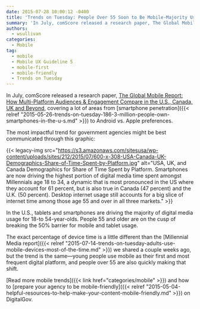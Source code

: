 ```yaml
---
date: 2015-07-28 10:00:12 -0400
title: 'Trends on Tuesday: People Over 55 Soon to Be Mobile-Majority Users'
summary: 'In July, comScore released a research paper, The Global Mobile Report: How Multi-Platform Audiences & Engagement Compare in the U.S., Canada, UK and Beyond, covering a lot of areas from smartphone penetration to Android vs. Apple preferences. The most impactful trend for government agencies might be best communicated through this graphic: {{< legacy-img src="https://s3.amazonaws.com/sitesusa/wp-content/uploads/sites/212/2015/07/600-x-308-USA-Canada-UK-Demographics-Share-of-Time-Spent-by-Platform.jpg" alt="USA,'
authors:
  - wsullivan
categories:
  - Mobile
tag:
  - mobile
  - Mobile UX Guideline 5
  - mobile-first
  - mobile-friendly
  - Trends on Tuesday
---
```


In July, comScore released a research paper, [The Global Mobile Report: How Multi-Platform Audiences & Engagement Compare in the U.S., Canada, UK and Beyond,](http://www.comscore.com/Insights/Presentations-and-Whitepapers/2015/The-Global-Mobile-Report) covering a lot of areas from [smartphone penetration]({{< relref "2015-05-26-trends-on-tuesday-186-3-million-people-own-smartphones-in-the-u-s.md" >}}) to Android vs. Apple preferences.

The most impactful trend for government agencies might be best communicated through this graphic:

{{< legacy-img src="https://s3.amazonaws.com/sitesusa/wp-content/uploads/sites/212/2015/07/600-x-308-USA-Canada-UK-Demographics-Share-of-Time-Spent-by-Platform.jpg" alt="USA, UK, and Canada Demographics for Share of Time Spent by Platform. Smartphones are now driving the highest portion of digital media time spent amongst Millennials age 18 to 34, a dynamic that is most pronounced in the US where they account for 61 percent, but is also true in Canada (47 percent) and the U.K. (50 percent). Desktop internet usage still accounts for a big slice of internet time among those age 55 and over in all three markets." >}}

In the U.S., tablets and smartphones are driving the majority of digital media usage for 18-to 54-year-olds. People 55 and older are on the cusp of breaking the 50% barrier for mobile and tablet usage.

The exact percentage of device time is a little different than the [Millennial Media report]({{< relref "2015-07-14-trends-on-tuesday-adults-use-mobile-devices-most-of-the-time.md" >}}) we shared a couple weeks ago, but the trend is the same—young people use mobile as their first and most frequent digital platform, and people over 55 are also quickly making that shift.

[Read more mobile trends]({{< link href="categories/mobile" >}}) and how to [prepare your agency to be mobile-friendly]({{< relref "2015-05-04-helpful-resources-to-help-make-your-content-mobile-friendly.md" >}}) on DigitalGov.